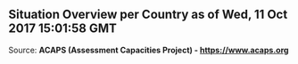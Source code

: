 ## Situation Overview per Country as of Wed, 11 Oct 2017 15:01:58 GMT

Source: **ACAPS (Assessment Capacities Project) - https://www.acaps.org**